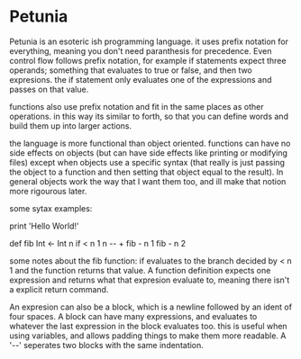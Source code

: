 # Petunia
Petunia is an esoteric ish programming language. it uses prefix notation for everything, meaning you don't need paranthesis for precedence. Even control flow follows prefix notation, for example if statements expect three operands; something that evaluates to true or false, and then two expresions. the if statement only evaluates one of the expressions and passes on that value.

functions also use prefix notation and fit in the same places as other operations. in this way its similar to forth, so that you can define words and build them up into larger actions. 

the language is more functional than object oriented. functions can have no side effects on objects (but can have side effects like printing or modifying files) except when objects use a specific syntax (that really is just passing the object to a function and then setting that object equal to the result). In general objects work the way that I want them too, and ill make that notion more rigourous later.

some sytax examples:

print 'Hello World!'

def fib Int <- Int n
    if < n 1
        n
        --
        + fib - n 1 fib - n 2
        
some notes about the fib function: if evaluates to the branch decided by < n 1 and the function returns that value. A function definition expects one expression and returns what that expresion evaluate to, meaning there isn't a explicit return command.

An expresion can also be a block, which is a newline followed by an ident of four spaces. A block can have many expressions, and evaluates to whatever the last expression in the block evaluates too. this is useful when using variables, and allows padding things to make them more readable. A '--' seperates two blocks with the same indentation.


